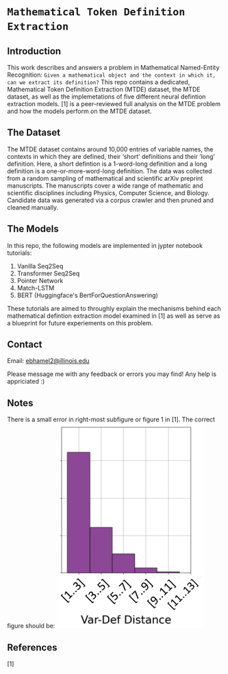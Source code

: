``Mathematical Token Definition Extraction``
================

Introduction
------------

This work describes and answers a problem in Mathematical Named-Entity Recognition: ``Given a mathematical object and the context in which it, can we extract its definition?``  This repo contains a dedicated, Mathematical Token Definition Extraction (MTDE) dataset, the MTDE dataset, as well as the implemetations of five different neural defintion extraction models. [1] is a peer-reviewed full analysis on the MTDE problem and how the models perform on the MTDE dataset. 

The Dataset
-----------

The MTDE dataset contains around 10,000 entries of variable names, the contexts in which they are defined, their ‘short’ definitions and their ’long’ definition.  Here, a short defintion is a 1-word-long definition and a long definition is a one-or-more-word-long definition. The data was collected from a random sampling of mathematical and scientific arXiv preprint manuscripts. The manuscripts cover a wide range of mathematic and scientific disciplines including Physics, Computer Science, and Biology. Candidate data was generated via a corpus crawler and then pruned and cleaned manually. 

The Models
-----------

In this repo, the following models are implemented in jypter notebook tutorials:

1. Vanilla Seq2Seq
2. Transformer Seq2Seq
3. Pointer Network
4. Match-LSTM
5. BERT (Huggingface's BertForQuestionAnswering)

These tutorials are aimed to throughly explain the mechanisms behind each mathematical defintion extraction model examined in [1] as well as serve as a blueprint for future experiements on this problem.

Contact
-------
Email: <ebhamel2@illinois.edu>

Please message me with any feedback or errors you may find!  Any help is appriciated :)

Notes
-------
There is a small error in right-most subfigure or figure 1 in [1]. The correct figure should be:
![Corrected Subfigure](/images/correct_subfigure.png)

References
-------
[1] 
